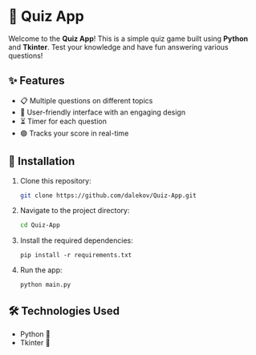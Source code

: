 # 🧠 Quiz App

Welcome to the **Quiz App**! This is a simple quiz game built using **Python** and **Tkinter**. Test your knowledge and have fun answering various questions!

## ✨ Features

- 📋 Multiple questions on different topics
- 🎨 User-friendly interface with an engaging design
- ⏳ Timer for each question
- 🟢 Tracks your score in real-time

## 🚀 Installation

1. Clone this repository:
   ```bash
   git clone https://github.com/dalekov/Quiz-App.git
2. Navigate to the project directory:
   ```bash
   cd Quiz-App
3. Install the required dependencies:
   ```
   pip install -r requirements.txt
4. Run the app:
   ```bash
   python main.py

## 🛠️ Technologies Used
- Python 🐍
- Tkinter 🎨
